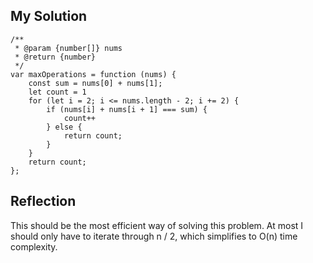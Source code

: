## My Solution

```
/**
 * @param {number[]} nums
 * @return {number}
 */
var maxOperations = function (nums) {
    const sum = nums[0] + nums[1];
    let count = 1
    for (let i = 2; i <= nums.length - 2; i += 2) {
        if (nums[i] + nums[i + 1] === sum) {
            count++
        } else {
            return count;
        }
    }
    return count;
};
```

## Reflection

This should be the most efficient way of solving this problem. At most I should only have to iterate through n / 2, which simplifies to O(n) time complexity.
